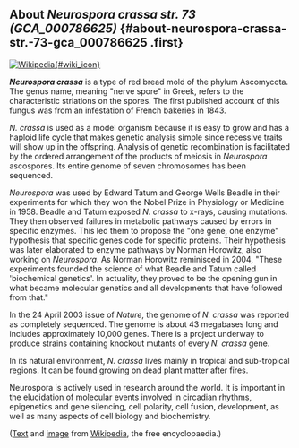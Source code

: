About *Neurospora crassa str. 73 (GCA\_000786625)* {#about-neurospora-crassa-str.-73-gca_000786625 .first}
--------------------------------------------------

[![Wikipedia](/img/wikipedia_logo_v2_en.png){#wiki_icon}](http://en.wikipedia.org/wiki/Neurospora_crassa)

***Neurospora crassa*** is a type of red bread mold of the phylum
Ascomycota. The genus name, meaning \"nerve spore\" in Greek, refers to
the characteristic striations on the spores. The first published account
of this fungus was from an infestation of French bakeries in 1843.

*N. crassa* is used as a model organism because it is easy to grow and
has a haploid life cycle that makes genetic analysis simple since
recessive traits will show up in the offspring. Analysis of genetic
recombination is facilitated by the ordered arrangement of the products
of meiosis in *Neurospora* ascospores. Its entire genome of seven
chromosomes has been sequenced.

*Neurospora* was used by Edward Tatum and George Wells Beadle in their
experiments for which they won the Nobel Prize in Physiology or Medicine
in 1958. Beadle and Tatum exposed *N. crassa* to x-rays, causing
mutations. They then observed failures in metabolic pathways caused by
errors in specific enzymes. This led them to propose the \"one gene, one
enzyme\" hypothesis that specific genes code for specific proteins.
Their hypothesis was later elaborated to enzyme pathways by Norman
Horowitz, also working on *Neurospora*. As Norman Horowitz reminisced in
2004, \"These experiments founded the science of what Beadle and Tatum
called \'biochemical genetics\'. In actuality, they proved to be the
opening gun in what became molecular genetics and all developments that
have followed from that.\"

In the 24 April 2003 issue of *Nature*, the genome of *N. crassa* was
reported as completely sequenced. The genome is about 43 megabases long
and includes approximately 10,000 genes. There is a project underway to
produce strains containing knockout mutants of every *N. crassa* gene.

In its natural environment, *N. crassa* lives mainly in tropical and
sub-tropical regions. It can be found growing on dead plant matter after
fires.

Neurospora is actively used in research around the world. It is
important in the elucidation of molecular events involved in circadian
rhythms, epigenetics and gene silencing, cell polarity, cell fusion,
development, as well as many aspects of cell biology and biochemistry.

([Text](http://en.wikipedia.org/wiki/Neurospora_crassa) and
[image](https://commons.wikimedia.org/wiki/File:Neurospora_crassahyphae.jpg)
from [Wikipedia](http://en.wikipedia.org/), the free encyclopaedia.)
